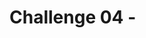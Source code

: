 # Challenge 04 - <Title of Challenge> - Coach's Guide 

[< Previous Solution](./Solution-03.md) - **[Home](./README.md)** - [Next Solution >](./Solution-05.md)

## Setup Steps
- Download the ml model from Fabric workspace
- Upload the model on azure machine learning studio
- Using postman, send the testing data to it to test it out.

## Notes & Guidance
- Go to your data science worksapce where all the notebooks are stored.
- That worksapce will have the ml model which you created in previous challenege
- Exporting a model from Fabric is easy--just tap the Download ML model version button in the UI.

![picture alt](./image-10.png)

- Fabric will combine the ML Model along with a Python Object Serialization file (a/k/a pickle file) having a .pkl extension, and YAML files (.yml) that describe to other platforms the structure and interface provided by the model. All these files are packaged into a .zip file, which will be placed in your Downloads folder.
- If you open the .zip file, you can review the model and metadata files before deploying them to other systems.
  ![picture alt](./image-11.png)

- After downloading the model, we have to deploy an Azure ML real-time inference endpoint to publish the model to the Internet via a RESTful web service.
- Register the model in and Azure ML workspace, and use the Azure ML Studio web UI to deploy the endpoint.
- To upload the model, use the Register/From local files menu in Azure AI Machine Learning Studio, and then press the Register button at the bottom of the screen.
  ![picture alt](./image-12.png)

- After uploading the files, the new model is available in the Models page of the Azure ML Workspace.
- Once the model is registered in the Azure ML workspace, click on the model name, and then select Real-time endpoint from the Deploy menu.
  ![picture alt](./image-14.png)
  
- A model opens up to configure the compute to use for the endpoint, and to specify the deployment name.
- Specify the compute size desired for the endpoint, and the names for the endpoint and deployment, then tap the Deploy button.
  ![picture alt](./image-13.png)

- After the deployment completes (10-15 minutes, typically), make a quick "smoke test" within Azure ML Studio to ensure the deployment is functional, and we're using the correct data structures when calling it.
  ![picture alt](./image-15.png)
- Once the interactive test succeeds, it's time to move on to consume the model from outside the Azure ML environment.
- Use postmanm to send data to deployed model endpoints.

  

